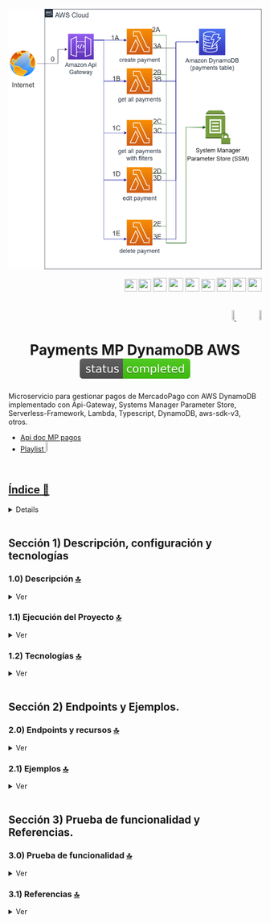 <div align="center">

![Index app](../doc/assets/img/CRUD_Amazon_DynamoDB_AWS.drawio.png)

</div>

<div align="right">
  <img width="25" height="25" src="../doc/assets/icons/devops/png/aws.png" />
  <img width="25" height="25" src="../doc/assets/icons/aws/png/lambda.png" />
  <img width="27" height="27" src="../doc/assets/icons/devops/png/postman.png" />
  <img width="29" height="27" src="../doc/assets/icons/devops/png/git.png" />
  <img width="28" height="27" src="../doc/assets/icons/aws/png/api-gateway.png" />
  <img width="27" height="25" src="../doc/assets/icons/aws/png/parameter-store.png" />
  <img width="27" height="27" src="../doc/assets/icons/backend/javascript-typescript/png/nodejs.png" />
  <img width="27" height="27" src="../doc/assets/icons/backend/javascript-typescript/png/typescript.png" />
   <img width="27" height="27" src="../doc/assets/icons/aws/png/dynamo.png" />
</div>

<br>

<br>

<div align="right">
 <a href="./README.es.md" target="_blank">
 <img src="../doc/assets/translation/arg-flag.jpg" width="10%" height="10%" />
 </a>
 <a href="../README.md" target="_blank">
 <img src="../doc/assets/translation/eeuu-flag.jpg" width="10%" height="10%" />
 </a>
</div>

<div align="center">

# Payments MP DynamoDB AWS ![(status-completed)](../doc/assets/icons/badges/status-completed.svg)

</div>

Microservicio para gestionar pagos de MercadoPago con AWS DynamoDB implementado con Api-Gateway, Systems Manager Parameter Store, Serverless-Framework, Lambda, Typescript, DynamoDB, aws-sdk-v3, otros.

*   [Api doc MP pagos](https://www.mercadopago.com.ar/developers/es/reference/payments/_payments/post)
*   [Playlist](https://www.youtube.com/playlist?list=PLCl11UFjHurBIy51oB_CZa46KSF1cWn9W)<a href="https://www.youtube.com/playlist?list=PLCl11UFjHurDPyOkEXOR6JO-vUnYqd1FW" target="_blank"> <img src="../doc/assets/social-networks/yt.png" width="3%" height="3%" />

<br>

## Índice 📜

<details>
 <summary> Ver </summary>

 <br>

### Sección 1)  Descripción, configuración y tecnologías

*   [1.0) Descripción del Proyecto.](#10-descripción-)
*   [1.1) Ejecución del Proyecto.](#11-ejecución-del-proyecto-)
*   [1.2) Tecnologías.](#12-tecnologías-)

### Sección 2) Endpoints y Ejemplos

*   [2.0) EndPoints y recursos.](#20-endpoints-y-recursos-)

### Sección 3) Prueba de funcionalidad y Referencias

*   [3.0) Prueba de funcionalidad.](#30-prueba-de-funcionalidad-)
*   [3.1) Referencias.](#31-referencias-)

<br>

</details>

<br>

## Sección 1)  Descripción, configuración y tecnologías

### 1.0) Descripción [🔝](#índice-)

<details>
  <summary>Ver</summary>
 <br>

### 1.0.0) Descripción General

Este proyecto implementa un sistema CRUD para la gestión de [objetos payments de MercadoPago](https://www.mercadopago.com.ar/developers/es/reference/payments/_payments/post) utilizando Amazon DynamoDB, desarrollado en una arquitectura serverless con AWS Lambda, API Gateway, Systems Manager Parameter Store y Serverless Framework. El backend está construido en TypeScript y hace uso del AWS SDK v3 para la interacción con la base de datos. La estructura, las operaciones y los datos toman como referencia la API oficial de MercadoPago para pagos, permitiendo crear, leer, actualizar y eliminar pagos desde la plataforma.

`Importante`: Hay alertas de seguridad de dependabot que apuntan contra el plugin "serverless-dynamodb-local". No aplicar parches de seguridad a dicho plugin, ya que la versión `^1.0.2` tiene problemas al momento de la creación de tablas y ejecución del servicio de dynamo. Se recomienda mantener la última versión estable `^0.2.40` con las alertas de seguridad generadas.

### 1.0.1) Descripción Arquitectura y Funcionamiento

La imagen de la arquitectura de aws empleada describe el flujo de funcionamiento de la app de forma general. Cualquier petición hacia la misma, parte desde un cliente (Ej: Postman, servidor, etc).
La descripción y flujo de cada paso es la siguiente :

*   `Paso 0` : Se genera una solicitud-petición hacia una de las funcionalidades desarrollada, la misma es recibida a través del api-gateway y solamente se validará si es que dentro de los encabezados de dicha solicitud se encuentra la x-api-key correcta.
*   `Pasos 1A, 1B, etc` : Todos estos pasos corresponden a un endpoint con su recurso especifico. Por ej. para create payment (1A) es http://localhost:4000/dev/v1/payments....etc. Revisar dichos endpoints en sección endpoints. Cada lambda realiza comprobación de x-api-key y token.
*   `Pasos 2` : Las lambdas realizan las validaciones de las ssm correspondientes con el System Manager Paramater Store.. validan token, valores de conexión con la db etc.
*   `Pasos 3` : Las lambdas realizan las transacciones y operaciones descritas con el tipo de base de datos Dynamodb.

<br>

</details>

### 1.1) Ejecución del Proyecto [🔝](#índice-)

<details>
  <summary>Ver</summary>
  <br>

*   Creamos un entorno de trabajo a través de algún ide, podemos o no crear una carpeta raíz para el proyecto, nos posicionamos sobre la misma

```git
cd 'projectRootName'
```

*   Una vez creado un entorno de trabajo a través de algún ide, clonamos el proyecto

```git
git clone https://github.com/andresWeitzel/CRUD_Amazon_DynamoDB_AWS
```

*   Instalamos la versión LTS de [Nodejs(v18)](https://nodejs.org/en/download)
*   Instalamos el Serverless Framework globalmente si aún no lo hemos hecho. Recomiendo la version tres ya que es gratuita y no nos pide credenciales. Se puede usar la última version (cuatro) sin problemas, aunque es de pago.

```git
npm install -g serverless@3
```

*   Verificamos la versión de Serverless instalada

```git
sls -v
```

*   Instalamos todos los paquetes necesarios

```git
npm i
```

`Importante`: Hay alertas de seguridad de dependabot que apuntan contra el plugin "serverless-dynamodb-local". No aplicar parches de seguridad a dicho plugin, ya que la versión `^1.0.2` tiene problemas al momento de la creación de tablas y ejecución del servicio de dynamo. Se recomienda mantener la última versión estable `^0.2.40` con las alertas de seguridad generadas.

*   Las variables ssm utilizadas en el proyecto se mantienen para simplificar el proceso de configuración del mismo. Es recomendado agregar el archivo correspondiente (serverless\_ssm.yml) al .gitignore.
*   El siguiente script configurado en el package.json del proyecto es el encargado de levantar serverless-offline (serverless-offline).

```git
 "scripts": {
   "serverless-offline": "sls offline start",
   "start": "npm run serverless-offline"
 },
```

*   Ejecutamos la app desde terminal.

```git
npm start start
```

*   Si se presenta algún mensaje indicando qué el puerto 4000 u 8000 ya está en uso, podemos terminar todos los procesos dependientes y volver a ejecutar la app.

```git
npx kill-port 4000 (serverless)
npx kill-port 8000 (dynamo)
npm start
```

<br>

</details>


### 1.2) Tecnologías [🔝](#índice-)

<details>
  <summary>Ver</summary>
 <br>

| **Tecnología** | **Versión** | **Finalidad** |\
| ------------- | ------------- | ------------- |
| [SDK](https://www.serverless.com/framework/docs/guides/sdk/) | 4.17.0  | Inyección Automática de Módulos para Lambdas |
| [Serverless Framework Core v3](https://www.serverless.com//blog/serverless-framework-v3-is-live) | 3.38.0 | Core Servicios AWS |
| [Systems Manager Parameter Store (SSM)](https://docs.aws.amazon.com/systems-manager/latest/userguide/systems-manager-parameter-store.html) | 3.3.0 | Manejo de Variables de Entorno |
| [Amazon Api Gateway](https://docs.aws.amazon.com/apigateway/latest/developerguide/welcome.html) | 2.57.0 | Gestor, Autenticación, Control y Procesamiento de la Api |
| [Amazon DynamoDB](https://docs.aws.amazon.com/es_es/amazondynamodb/latest/developerguide/Introduction.html) | 2024.03.11 | Servicio de base de datos NoSQL |
| [Typescript](https://www.typescriptlang.org/) | 5.4.5 | Lenguaje altamente tipado |
| [NodeJS](https://nodejs.org/en/) | 20.12.2  | Entorno de ejecución JS |
| [VSC](https://code.visualstudio.com/docs) | 1.89.1  | IDE |
| [Postman](https://www.postman.com/downloads/) | 11.0.5  | Cliente Http |
| [CMD](https://learn.microsoft.com/en-us/windows-server/administration/windows-commands/cmd) | 10 | Símbolo del Sistema para línea de comandos |
| [Git](https://git-scm.com/downloads) | 2.45.0  | Control de Versiones |


</br>

| **Serverless Plugin** | **Descripción** |\
| -------------  | ------------- |
| [serverless-esbuild](https://www.serverless.com/plugins/serverless-esbuild) | Complemento para transpilar y actualizar código Typescript y Javascript |
| [serverless-offline](https://www.npmjs.com/package/serverless-offline) | Este complemento sin servidor emula AWS λ y API Gateway en entorno local |
| [serverless-offline-ssm](https://www.npmjs.com/package/serverless-offline-ssm) | Complemento para variables de entorno que cumplen los parámetros de SSM en el momento de la compilación y las sustituye desde un archivo  |
| [serverless-dynamodb-local](https://www.serverless.com/plugins/serverless-dynamodb-local) | Complemento para actualizar tipo de db NoSQL DynamoDB |

<br>

</details>

<br>

## Sección 2) Endpoints y Ejemplos.

### 2.0) Endpoints y recursos [🔝](#índice-)

<details>
  <summary>Ver</summary>

### Operaciones de tipo GET:

*   http://localhost:4000/dev/v1/payments/list
*   http://localhost:4000/dev/v1/payments/list-with-filters
*   http://localhost:4000/dev/v1/payments/uuid/{uuid}
*   `Todos los endpoints son paginados opcionales menos el /uuid/{uuid}`

### Operaciones de tipo POST:

*   http://localhost:4000/dev/v1/payments

### Operaciones de tipo PUT:

*   http://localhost:4000/dev/v1/payments/{uuid}

### Operaciones de tipo DELETE:

*   http://localhost:4000/dev/v1/payments/{uuid}

### Aclaraciones

*   {valor-requerido}
*   Paginado por defecto : ?page=0\&limit=5
*   Paginado opcional : ?page={nro}\&limit={nro}

<br>

</details>

### 2.1) Ejemplos [🔝](#índice-)

<details>
  <summary>Ver</summary>
<br>

### 2.1.0) Variables en Postman

| **Variable** | **Initial value** | **Current value** |\
| ------------- | ------------- | ------------- |
| base\_url | http://localhost:4000/dev/v1 | http://localhost:4000/dev/v1 |
| x-api-key | f98d8cd98h73s204e3456998ecl9427j  | f98d8cd98h73s204e3456998ecl9427j |
| bearer\_token | Bearer eyJhbGciOiJIUzI1NiIsInR5cCI6IkpXVCJ9.eyJzdWIiOiIxMjM0NTY3ODkwIiwibmFtZSI6IkpvaG4gRG9lIiwiaWF0IjoxNTE2MjM5MDIyfQ.SflKxwRJSMeKKF2QT4fwpMeJf36POk6yJV\_adQssw5c  | Bearer eyJhbGciOiJIUzI1NiIsInR5cCI6IkpXVCJ9.eyJzdWIiOiIxMjM0NTY3ODkwIiwibmFtZSI6IkpvaG4gRG9lIiwiaWF0IjoxNTE2MjM5MDIyfQ.SflKxwRJSMeKKF2QT4fwpMeJf36POk6yJV\_adQssw5c |

<br>

<br>

### 2.1.1) Crear un objeto payment

#### Request (POST) | Code snippet

```postman
curl --location 'http://localhost:4000/dev/v1/payments' \
--header 'x-api-key: f98d8cd98h73s204e3456998ecl9427j' \
--header 'Authorization: Bearer eyJhbGciOiJIUzI1NiIsInR5cCI6IkpXVCJ9.eyJzdWIiOiIxMjM0NTY3ODkwIiwibmFtZSI6IkpvaG4gRG9lIiwiaWF0IjoxNTE2MjM5MDIyfQ.SflKxwRJSMeKKF2QT4fwpMeJf36POk6yJV_adQssw5c' \
--header 'Content-Type: application/json' \
--data-raw '{
  "items": {
    "id": "MLB2907679857",
    "title": "Point Mini",
    "description": "Producto Point para cobros con tarjetas mediante bluetooth",
    "picture_url": "https://http2.mlstatic.com/resources/frontend/statics/growth-sellers-landings/device-mlb-point-i_medium@2x.png",
    "category_id": "electronics",
    "quantity": 1,
    "unit_price": 1000
  },
  "payer": {
    "id": "12",
    "first_name": "Test",
    "last_name": "Test"
  },
  "shipments": {
    "receiver_address": {
      "zip_code": "B16-2231FG",
      "state_name": "Rio de Janeiro",
      "city_name": "Buzios",
      "street_name": "Av das Nacoes Unidas",
      "street_number": 3003
    }
  },
  "description": "Payment for product",
  "external_reference": "MP0001",
  "payment_method_id": "visa",
  "token": "ff8080814c11e237014c1ff593b57b4d",
  "transaction_amount": 58.8
}'
```

#### Response (200 OK)

```postman
{
    "message": {
        "uuid": "d5d58c31-8c29-41d2-a2e0-88322cb0238d",
        "description": "Payment for product",
        "externalReference": "MP0001",
        "paymentMethodId": "visa",
        "token": "ff8080814c11e237014c1ff593b57b4d",
        "transactionAmount": 58.8,
        "items": {
            "id": "MLB2907679857",
            "title": "Point Mini",
            "description": "Producto Point para cobros con tarjetas mediante bluetooth",
            "picture_url": "https://http2.mlstatic.com/resources/frontend/statics/growth-sellers-landings/device-mlb-point-i_medium@2x.png",
            "category_id": "electronics",
            "quantity": 1,
            "unit_price": 1000
        },
        "payer": {
            "id": "12",
            "first_name": "Test",
            "last_name": "Test"
        },
        "shipments": {
            "receiver_address": {
                "street_number": 3003,
                "city_name": "Buzios",
                "state_name": "Rio de Janeiro",
                "zip_code": "B16-2231FG",
                "street_name": "Av das Nacoes Unidas"
            }
        }
    }
}
```

#### Response (400 Bad Request) --> Aplica a todos los atributos con validación

```postman
{
    "message": "Bad request, check request attributes for Item Object . Validate the following : The value of the item id must be between 1 and 25 characters,The id of item must be of type string,The id of item cannot be empty"
}
```

#### Response (400 Bad Request)

```postman
{
    "message": "Bad request, check missing or malformed headers"
}
```

#### Response (401 Unauthorized)

```postman
{
    "message": "Not authenticated, check x_api_key and Authorization"
}
```

#### Other responses

<br>

<br>

### 2.1.2) Obtener todos los objetos Payment según filtro aplicado (descripción)

#### Request (GET) | Code snippet

```postman
curl --location 'http://localhost:4000/dev/v1/payments/list-with-filters?filter=description&filterValue=Payment&limit=10&orderAt=asc' \
--header 'x-api-key: f98d8cd98h73s204e3456998ecl9427j' \
--header 'Authorization: Bearer eyJhbGciOiJIUzI1NiIsInR5cCI6IkpXVCJ9.eyJzdWIiOiIxMjM0NTY3ODkwIiwibmFtZSI6IkpvaG4gRG9lIiwiaWF0IjoxNTE2MjM5MDIyfQ.SflKxwRJSMeKKF2QT4fwpMeJf36POk6yJV_adQssw5c' \
--header 'Content-Type: application/json' \
--data ''
```

#### Response (200 OK)

```postman
{
    "message": [
        {
            "externalReference": "MP0001",
            "paymentMethodId": "visa",
            "transactionAmount": 58.8,
            "description": "Payment for product",
            "uuid": "d5d58c31-8c29-41d2-a2e0-88322cb0238d",
            "items": {
                "quantity": 1,
                "picture_url": "https://http2.mlstatic.com/resources/frontend/statics/growth-sellers-landings/device-mlb-point-i_medium@2x.png",
                "category_id": "electronics",
                "description": "Producto Point para cobros con tarjetas mediante bluetooth",
                "id": "MLB2907679857",
                "title": "Point Mini",
                "unit_price": 1000
            },
            "payer": {
                "first_name": "Test",
                "last_name": "Test",
                "id": "12"
            },
            "shipments": {
                "receiver_address": {
                    "street_number": 3003,
                    "city_name": "Buzios",
                    "state_name": "Rio de Janeiro",
                    "zip_code": "B16-2231FG",
                    "street_name": "Av das Nacoes Unidas"
                }
            },
            "token": "ff8080814c11e237014c1ff593b57b4d"
        }
        ETC....
    ]
}
```

#### Response (400 Bad Request)

```postman
{
    "message": "Bad request, check missing or malformed headers"
}
```

#### Response (401 Unauthorized)

```postman
{
    "message": "Not authenticated, check x_api_key and Authorization"
}
```

#### Other responses

<br>

<br>

### 2.1.3) Obtener un objeto payment según su uuid

#### Request (GET) | Code snippet

```postman
curl --location 'http://localhost:4000/dev/v1/payments/uuid/d5d58c31-8c29-41d2-a2e0-88322cb0238d' \
--header 'x-api-key: f98d8cd98h73s204e3456998ecl9427j' \
--header 'Authorization: Bearer eyJhbGciOiJIUzI1NiIsInR5cCI6IkpXVCJ9.eyJzdWIiOiIxMjM0NTY3ODkwIiwibmFtZSI6IkpvaG4gRG9lIiwiaWF0IjoxNTE2MjM5MDIyfQ.SflKxwRJSMeKKF2QT4fwpMeJf36POk6yJV_adQssw5c' \
--header 'Content-Type: application/json' \
--data ''
```

#### Response (200 OK)

```postman
{
    "message": {
        "externalReference": "MP0001",
        "paymentMethodId": "visa",
        "transactionAmount": 58.8,
        "description": "Payment for product",
        "uuid": "d5d58c31-8c29-41d2-a2e0-88322cb0238d",
        "items": {
            "quantity": 1,
            "picture_url": "https://http2.mlstatic.com/resources/frontend/statics/growth-sellers-landings/device-mlb-point-i_medium@2x.png",
            "category_id": "electronics",
            "description": "Producto Point para cobros con tarjetas mediante bluetooth",
            "id": "MLB2907679857",
            "title": "Point Mini",
            "unit_price": 1000
        },
        "payer": {
            "first_name": "Test",
            "last_name": "Test",
            "id": "12"
        },
        "shipments": {
            "receiver_address": {
                "street_number": 3003,
                "city_name": "Buzios",
                "state_name": "Rio de Janeiro",
                "zip_code": "B16-2231FG",
                "street_name": "Av das Nacoes Unidas"
            }
        },
        "token": "ff8080814c11e237014c1ff593b57b4d"
    }
}
```

#### Response (400 Bad Request)

```postman
{
    "message": "Bad request, check missing or malformed headers"
}
```

#### Response (401 Unauthorized)

```postman
{
    "message": "Not authenticated, check x_api_key and Authorization"
}
```

#### Response (500 Internal Server Error)

```postman
{
    "message": "Unable to get payment based on uuid d5d58c31-8c29-41d2-a2e0-88322cb0238d"
}
```

#### Other responses

<br>

<br>

### 2.1.4) Actualizar un objeto Payment según su uuid

#### Request (PUT) | Code snippet

```postman
curl --location --request PUT 'http://localhost:4000/dev/v1/payments/d5d58c31-8c29-41d2-a2e0-88322cb0238d' \
--header 'x-api-key: f98d8cd98h73s204e3456998ecl9427j' \
--header 'Authorization: Bearer eyJhbGciOiJIUzI1NiIsInR5cCI6IkpXVCJ9.eyJzdWIiOiIxMjM0NTY3ODkwIiwibmFtZSI6IkpvaG4gRG9lIiwiaWF0IjoxNTE2MjM5MDIyfQ.SflKxwRJSMeKKF2QT4fwpMeJf36POk6yJV_adQssw5c' \
--header 'Content-Type: application/json' \
--data-raw '{
  "items": {
    "id": "test",
    "title": "test",
    "description": "test",
    "picture_url": "https://http2.mlstatic.com/resources/frontend/statics/growth-sellers-landings/device-mlb-point-i_medium@2x.png",
    "category_id": "electronics",
    "quantity": 1,
    "unit_price": 1000
  },
  "payer": {
    "id": "12",
    "first_name": "Test",
    "last_name": "Test"
  },
  "shipments": {
    "receiver_address": {
      "zip_code": "B16-2231FG",
      "state_name": "Rio de Janeiro",
      "city_name": "Buzios",
      "street_name": "Av das Nacoes Unidas",
      "street_number": 3003
    }
  },
  "description": "Payment for product",
  "external_reference": "MP0001",
  "payment_method_id": "visa",
  "token": "ff8080814c11e237014c1ff593b57b4d",
  "transaction_amount": 58.8
}'
```

#### Response (200 OK)

```postman
{
    "message": {
        "externalReference": "MP0001",
        "paymentMethodId": "visa",
        "transactionAmount": 58.8,
        "description": "Payment for product",
        "items": {
            "quantity": 1,
            "picture_url": "https://http2.mlstatic.com/resources/frontend/statics/growth-sellers-landings/device-mlb-point-i_medium@2x.png",
            "category_id": "electronics",
            "description": "test",
            "id": "test",
            "title": "test",
            "unit_price": 1000
        },
        "payer": {
            "first_name": "Test",
            "last_name": "Test",
            "id": "12"
        },
        "shipments": {
            "receiver_address": {
                "street_number": 3003,
                "city_name": "Buzios",
                "state_name": "Rio de Janeiro",
                "zip_code": "B16-2231FG",
                "street_name": "Av das Nacoes Unidas"
            }
        },
        "uuid": "d5d58c31-8c29-41d2-a2e0-88322cb0238d",
        "token": "ff8080814c11e237014c1ff593b57b4d"
    }
}
```

#### Response (400 Bad Request)

```postman
{
    "message": "Bad request, check missing or malformed headers"
}
```

#### Response (401 Unauthorized)

```postman
{
    "message": "Not authenticated, check x_api_key and Authorization"
}
```

#### Response (500 Internal Server Error)

```postman
{
    "message": "Bad request, unable to update object in db as failed to get a payment by uuid. Check if the payment exists in the database and try again"
}
```

#### Other responses

<br>

<br>

### 2.1.5) Eliminar un objeto Payment según su uuid

#### Request (DELETE) | Code snippet

```postman
curl --location --request DELETE 'http://localhost:4000/dev/v1/payments/d5d58c31-8c29-41d2-a2e0-88322cb0238d' \
--header 'Authorization: Bearer eyJhbGciOiJIUzI1NiIsInR5cCI6IkpXVCJ9.eyJzdWIiOiIxMjM0NTY3ODkwIiwibmFtZSI6IkpvaG4gRG9lIiwiaWF0IjoxNTE2MjM5MDIyfQ.SflKxwRJSMeKKF2QT4fwpMeJf36POk6yJV_adQssw5c' \
--header 'x-api-key: f98d8cd98h73s204e3456998ecl9427j' \
--header 'Content-Type: application/json'
```

#### Response (200 ok)

```postman
{
    "message": "Successfully removed payment based on uuid d5d58c31-8c29-41d2-a2e0-88322cb0238d"
}
```

#### Response (400 Bad Request)

```postman
{
    "message": "Bad request, check missing or malformed headers"
}
```

#### Response (401 Unauthorized)

```postman
{
    "message": "Not authenticated, check x_api_key and Authorization"
}
```

#### Response (500 Internal Server Error)

```postman
{
    "message": "Unable to delete payment based on uuid d5d58c31-8c29-41d2-a2e0-88322cb0238d"
}
```

#### Other responses

<br>

</details>

<br>

## Sección 3) Prueba de funcionalidad y Referencias.

### 3.0) Prueba de funcionalidad [🔝](#índice-)

<details>
  <summary>Ver</summary>
<br>

#### Tipos de Operaciones | [Ver](https://www.youtube.com/playlist?list=PLCl11UFjHurBIy51oB_CZa46KSF1cWn9W)

![Index app](../doc/assets/img/playlist.png)

</details>

### 3.1) Referencias [🔝](#índice-)

<details>
  <summary>Ver</summary>
 <br>

#### Herramientas

*   [Herramienta de Diseño AWS app.diagrams.net](https://app.diagrams.net/?splash=0\&libs=aws4)
*   [Formateo y validador online json format](https://jsonformatter.org/)

#### Api Gateway

*   [Api gateway documentation](https://www.serverless.com/guides/amazon-api-gateway)
*   [Api gateway serverless yml definition](https://dev.to/leventov/enable-cors-with-custom-headers-for-an-aws-lambda-function-behind-api-gateway-in-serverless-framework-3702)
*   [Api Gateway Template Example](https://github.com/SeptiyanAndika/serverless-custom-authorizer/blob/master/index.js)
*   [Buenas Prácticas Api-Gateway](https://docs.aws.amazon.com/whitepapers/latest/best-practices-api-gateway-private-apis-integration/rest-api.html)
*   [Creación de Api-keys personalizadas](https://towardsaws.com/protect-your-apis-by-creating-api-keys-using-serverless-framework-fe662ad37447)

#### Librerías

*   [Validación de campos](https://www.npmjs.com/package/node-input-validator)

<br>

</details>
